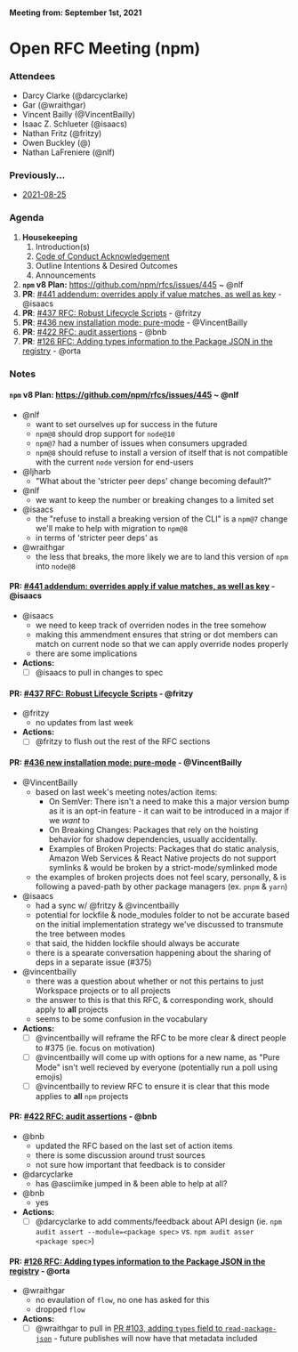 #### Meeting from: September 1st, 2021

# Open RFC Meeting (npm)

### Attendees
- Darcy Clarke (@darcyclarke)
- Gar (@wraithgar)
- Vincent Bailly (@VincentBailly)
- Isaac Z. Schlueter (@isaacs)
- Nathan Fritz (@fritzy)
- Owen Buckley (@)
- Nathan LaFreniere (@nlf)

### Previously...

- [2021-08-25](https://github.com/npm/rfcs/blob/latest/meetings/2021-08-25.md)

### Agenda

1. **Housekeeping**
	1. Introduction(s)
	1. [Code of Conduct Acknowledgement](https://www.npmjs.com/policies/conduct)
	1. Outline Intentions & Desired Outcomes
	1. Announcements
1. **`npm` v8 Plan:** https://github.com/npm/rfcs/issues/445 ~ @nlf
1. **PR**: [#441 addendum: overrides apply if value matches, as well as key](https://github.com/npm/rfcs/pull/441) - @isaacs
1. **PR**: [#437 RFC: Robust Lifecycle Scripts](https://github.com/npm/rfcs/pull/437) - @fritzy
1. **PR**: [#436 new installation mode: pure-mode](https://github.com/npm/rfcs/pull/436) - @VincentBailly
1. **PR**: [#422 RFC: audit assertions](https://github.com/npm/rfcs/pull/422) - @bnb
1. **PR**: [#126 RFC: Adding types information to the Package JSON in the  registry](https://github.com/npm/rfcs/pull/126) - @orta

### Notes

#### **`npm` v8 Plan:** https://github.com/npm/rfcs/issues/445 ~ @nlf
- @nlf 
  - want to set ourselves up for success in the future
  - `npm@8` should drop support for `node@10`
  - `npm@7` had a number of issues when consumers upgraded
  - `npm@8` should refuse to install a version of itself that is not compatible with the current `node` version for end-users
- @ljharb 
  - "What about the 'stricter peer deps' change becoming default?"
- @nlf
  - we want to keep the number or breaking changes to a limited set
- @isaacs 
  - the "refuse to install a breaking version of the CLI" is a `npm@7` change we'll make to help with migration to `npm@8`
  - in terms of 'stricter peer deps' as 
- @wraithgar
  - the less that breaks, the more likely we are to land this version of `npm` into `node@8` 

#### **PR**: [#441 addendum: overrides apply if value matches, as well as key](https://github.com/npm/rfcs/pull/441) - @isaacs
- @isaacs 
  - we need to keep track of overriden nodes in the tree somehow
  - making this ammendment ensures that string or dot members can match on current node so that we can apply override nodes properly
  - there are some implications
- **Actions:**
  - [ ] @isaacs to pull in changes to spec

#### **PR**: [#437 RFC: Robust Lifecycle Scripts](https://github.com/npm/rfcs/pull/437) - @fritzy
- @fritzy
  - no updates from last week
- **Actions:**
  - [ ] @fritzy to flush out the rest of the RFC sections

#### **PR**: [#436 new installation mode: pure-mode](https://github.com/npm/rfcs/pull/436) - @VincentBailly
- @VincentBailly
  - based on last week's meeting notes/action items:
    - On SemVer: There isn't a need to make this a major version bump as it is an opt-in feature - it can wait to be introduced in a major if we _want_ to
    - On Breaking Changes: Packages that rely on the hoisting behavior for shadow dependencies, usually accidentally.
    - Examples of Broken Projects: Packages that do static analysis, Amazon Web Services & React Native projects do not support symlinks & would be broken by a strict-mode/symlinked mode
  - the examples of broken projects does not feel scary, personally, & is following a paved-path by other package managers (ex. `pnpm` & `yarn`)
- @isaacs 
  - had a sync w/ @fritzy & @vincentbailly
  - potential for lockfile & node_modules folder to not be accurate based on the initial implementation strategy we've discussed to transmute the tree between modes
  - that said, the hidden lockfile should always be accurate
  - there is a spearate conversation happening about the sharing of deps in a separate issue (#375)
- @vincentbailly
  - there was a question about whether or not this pertains to just Workspace projects or to all projects
  - the answer to this is that this RFC, & corresponding work, should apply to **all** projects
  - seems to be some confusion in the vocabulary
- **Actions:**
  - [ ] @vincentbailly will reframe the RFC to be more clear & direct people to #375 (ie. focus on motivation)
  - [ ] @vincentbailly will come up with options for a new name, as "Pure Mode" isn't well recieved by everyone (potentially run a poll using emojis)
  - [ ] @vincentbailly to review RFC to ensure it is clear that this mode applies to **all** `npm` projects

#### **PR**: [#422 RFC: audit assertions](https://github.com/npm/rfcs/pull/422) - @bnb
- @bnb
  - updated the RFC based on the last set of action items
  - there is some discussion around trust sources
  - not sure how important that feedback is to consider
- @darcyclarke
  - has @asciimike jumped in & been able to help at all?
- @bnb
  - yes
- **Actions:**
  - [ ] @darcyclarke to add comments/feedback about API design (ie. `npm audit assert --module=<package spec>` vs. `npm audit asser <package spec>`)

#### **PR**: [#126 RFC: Adding types information to the Package JSON in the  registry](https://github.com/npm/rfcs/pull/126) - @orta
- @wraithgar 
  - no evaulation of `flow`, no one has asked for this
  - dropped `flow` 
- **Actions:** 
  - [ ] @wraithgar to pull in [PR #103, adding `types` field to `read-package-json`](https://github.com/npm/read-package-json/pull/103) - future publishes will now have that metadata included
